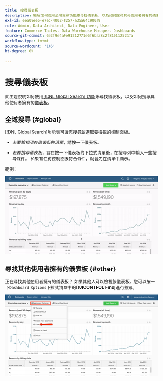 ```yaml
---
title: 搜尋儀表板
description: 瞭解如何使用全域搜尋功能來尋找儀表板，以及如何搜尋其他使用者擁有的儀表板。
exl-id: eea09ee5-e7ec-4002-8257-a35a64c900a9
role: Admin, Data Architect, Data Engineer, User
feature: Commerce Tables, Data Warehouse Manager, Dashboards
source-git-commit: 6e2f9e4a9e91212771e6f6baa8c2f8101125217a
workflow-type: tm+mt
source-wordcount: '146'
ht-degree: 0%

---
```


# 搜尋儀表板

此主題說明如何使用[[!DNL Global Search] 功能](#global)來尋找儀表板，以及如何搜尋其他使用者擁有的[儀表板](#other)。

## 全域搜尋 {#global}

[!DNL Global Search]功能表可讓您搜尋並選取要檢視的控制面板。

* *若要檢視現有儀表板的清單*，請按一下儀表板。

* *若要搜尋儀表板*，請在按一下儀表板的下拉式清單後，在搜尋列中輸入一些搜尋條件。 如果有任何控制面板符合條件，就會先在清單中顯示。

範例：

![儀表板全域搜尋](../../assets/dboard-global-search.gif)

## 尋找其他使用者擁有的儀表板 {#other}

正在尋找其他使用者擁有的儀表板？ 如果其他人可以檢視該儀表板，您可以按一下`Dashboard Options`下拉式清單中的&#x200B;**[!UICONTROL Find]**&#x200B;進行搜尋。

![尋找儀表板](../../assets/find-dboards-other-owners.png)
